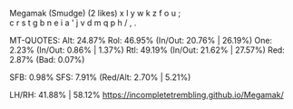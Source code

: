 Megamak (Smudge) (2 likes)
  x l y w k  z f o u ;  
  c r s t g  b n e i a '
   j v d m q  p h / , .  

MT-QUOTES:
  Alt: 24.87%
  Rol: 46.95%   (In/Out: 20.76% | 26.19%)
  One:  2.23%   (In/Out:  0.86% |  1.37%)
  Rtl: 49.19%   (In/Out: 21.62% | 27.57%)
  Red:  2.87%   (Bad:     0.07%)

  SFB: 0.98%
  SFS: 7.91%    (Red/Alt: 2.70% | 5.21%)

  LH/RH: 41.88% | 58.12%
  https://incompletetrembling.github.io/Megamak/
  